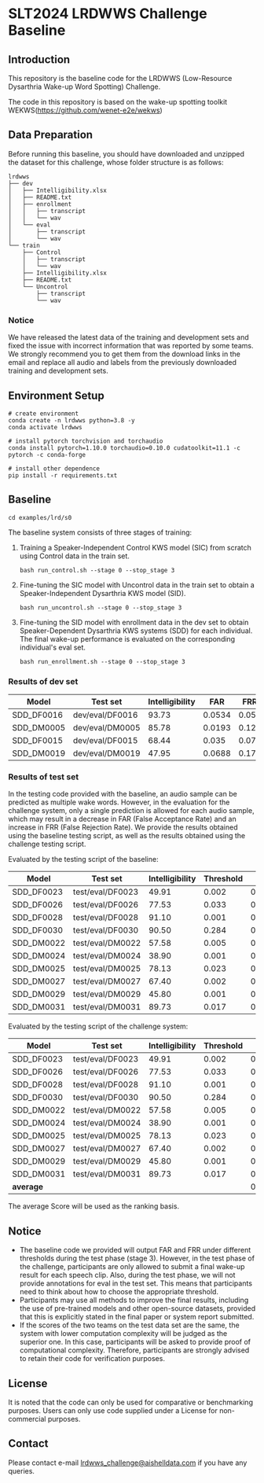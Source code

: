 # SLT2024 LRDWWS Challenge Baseline

## Introduction

This repository is the baseline code for the LRDWWS (Low-Resource Dysarthria Wake-up Word Spotting) Challenge.

The code in this repository is based on the wake-up spotting toolkit WEKWS(https://github.com/wenet-e2e/wekws)

## Data Preparation

Before running this baseline, you should have downloaded and unzipped the dataset for this challenge, whose folder structure is as follows:

```
lrdwws
├── dev
│   ├── Intelligibility.xlsx
│   ├── README.txt
│   ├── enrollment
│   │   ├── transcript
│   │   └── wav
│   └── eval
│       ├── transcript
│       └── wav
└── train
    ├── Control
    │   ├── transcript
    │   └── wav
    ├── Intelligibility.xlsx
    ├── README.txt
    └── Uncontrol
        ├── transcript
        └── wav
```

### Notice

We have released the latest data of the training and development sets and fixed the issue with incorrect information that was reported by some teams. We strongly recommend you to get them from the download links in the email and replace all audio and labels from the previously downloaded training and development sets.

## Environment Setup

```
# create environment
conda create -n lrdwws python=3.8 -y
conda activate lrdwws

# install pytorch torchvision and torchaudio
conda install pytorch=1.10.0 torchaudio=0.10.0 cudatoolkit=11.1 -c pytorch -c conda-forge

# install other dependence
pip install -r requirements.txt
```

## Baseline

```
cd examples/lrd/s0
```

The baseline system consists of three stages of training:

1. Training a Speaker-Independent Control KWS model (SIC) from scratch using Control data in the train set.

   ```
   bash run_control.sh --stage 0 --stop_stage 3
   ```

2. Fine-tuning the SIC model with Uncontrol data in the train set to obtain a Speaker-Independent Dysarthria KWS model (SID).

   ```
   bash run_uncontrol.sh --stage 0 --stop_stage 3
   ```

3. Fine-tuning the SID model with enrollment data in the dev set to obtain Speaker-Dependent Dysarthria KWS systems (SDD) for each individual. The final wake-up performance is evaluated on the corresponding individual's eval set.

   ```
   bash run_enrollment.sh --stage 0 --stop_stage 3
   ```

### Results of dev set

| Model      | Test set        | Intelligibility | FAR    | FRR   | Score  |
| ---------- | --------------- | --------------- | ------ | ----- | ------ |
| SDD_DF0016 | dev/eval/DF0016 | 93.73           | 0.0534 | 0.05  | 0.1034 |
| SDD_DM0005 | dev/eval/DM0005 | 85.78           | 0.0193 | 0.125 | 0.1443 |
| SDD_DF0015 | dev/eval/DF0015 | 68.44           | 0.035  | 0.075 | 0.11   |
| SDD_DM0019 | dev/eval/DM0019 | 47.95           | 0.0688 | 0.175 | 0.2438 |

### Results of test set

In the testing code provided with the baseline, an audio sample can be predicted as multiple wake words.  However, in the evaluation for the challenge system, only a single prediction is allowed for each audio sample, which may result in a decrease in FAR (False Acceptance Rate) and an increase in FRR (False Rejection Rate).  We provide the results obtained using the baseline testing script, as well as the results obtained using the challenge testing script. 

Evaluated by the testing script of the baseline:

| **Model**  | **Test set**     | **Intelligibility** | **Threshold** | **FAR** | **FRR** | **Score** |
| ---------- | ---------------- | ------------------- | ------------- | ------- | ------- | --------- |
| SDD_DF0023 | test/eval/DF0023 | 49.91               | 0.002         | 0.1668  | 0.3250  | 0.4918    |
| SDD_DF0026 | test/eval/DF0026 | 77.53               | 0.033         | 0.0144  | 0.0000  | 0.0144    |
| SDD_DF0028 | test/eval/DF0028 | 91.10               | 0.001         | 0.0741  | 0.0750  | 0.1491    |
| SDD_DF0030 | test/eval/DF0030 | 90.50               | 0.284         | 0.0036  | 0.0000  | 0.0036    |
| SDD_DM0022 | test/eval/DM0022 | 57.58               | 0.005         | 0.0929  | 0.2250  | 0.3179    |
| SDD_DM0024 | test/eval/DM0024 | 38.90               | 0.001         | 0.1127  | 0.3500  | 0.4627    |
| SDD_DM0025 | test/eval/DM0025 | 78.13               | 0.023         | 0.0311  | 0.1000  | 0.1311    |
| SDD_DM0027 | test/eval/DM0027 | 67.40               | 0.002         | 0.1095  | 0.1500  | 0.2595    |
| SDD_DM0029 | test/eval/DM0029 | 45.80               | 0.001         | 0.1338  | 0.1750  | 0.3088    |
| SDD_DM0031 | test/eval/DM0031 | 89.73               | 0.017         | 0.0259  | 0.0500  | 0.0759    |

Evaluated by the testing script of the challenge system:

| **Model**   | **Test set**     | **Intelligibility** | **Threshold** | **FAR** | **FRR** | **Score**  |
| ----------- | ---------------- | ------------------- | ------------- | ------- | ------- | ---------- |
| SDD_DF0023  | test/eval/DF0023 | 49.91               | 0.002         | 0.0736  | 0.5000  | 0.5736     |
| SDD_DF0026  | test/eval/DF0026 | 77.53               | 0.033         | 0.0116  | 0.0250  | 0.0366     |
| SDD_DF0028  | test/eval/DF0028 | 91.10               | 0.001         | 0.0351  | 0.4000  | 0.4351     |
| SDD_DF0030  | test/eval/DF0030 | 90.50               | 0.284         | 0.0033  | 0.0000  | 0.0033     |
| SDD_DM0022  | test/eval/DM0022 | 57.58               | 0.005         | 0.0497  | 0.3750  | 0.4247     |
| SDD_DM0024  | test/eval/DM0024 | 38.90               | 0.001         | 0.0562  | 0.5500  | 0.6062     |
| SDD_DM0025  | test/eval/DM0025 | 78.13               | 0.023         | 0.0234  | 0.1750  | 0.1984     |
| SDD_DM0027  | test/eval/DM0027 | 67.40               | 0.002         | 0.0574  | 0.1750  | 0.2324     |
| SDD_DM0029  | test/eval/DM0029 | 45.80               | 0.001         | 0.0597  | 0.4500  | 0.5097     |
| SDD_DM0031  | test/eval/DM0031 | 89.73               | 0.017         | 0.0164  | 0.0750  | 0.0914     |
| **average** |                  |                     |               | 0.0386  | 0.2725  | **0.3111** |

The average Score will be used as the ranking basis.

## Notice

- The baseline code we provided will output FAR and FRR under different thresholds during the test phase (stage 3). However, in the test phase of the challenge, participants are only allowed to submit a final wake-up result for each speech clip. Also, during the test phase, we will not provide annotations for eval in the test set. This means that participants need to think about how to choose the appropriate threshold.
- Participants may use all methods to improve the final results, including the use of pre-trained models and other open-source datasets, provided that this is explicitly stated in the final paper or system report submitted.
- If the scores of the two teams on the test data set are the same, the system with lower computation complexity will be judged as the superior one. In this case, participants will be asked to provide proof of computational complexity. Therefore, participants are strongly advised to retain their code for verification purposes.

## License

It is noted that the code can only be used for comparative or benchmarking purposes.  Users can only use code supplied under a License for non-commercial purposes.

## Contact

Please contact e-mail [lrdwws_challenge@aishelldata.com](mailto:lrdwws_challenge@aishelldata.com) if you have any queries.